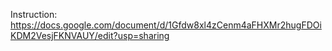 Instruction: https://docs.google.com/document/d/1Gfdw8xl4zCenm4aFHXMr2hugFDOiKDM2VesjFKNVAUY/edit?usp=sharing
